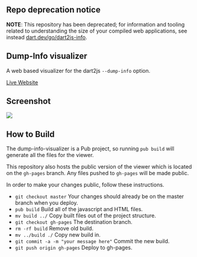 ## Repo deprecation notice

**NOTE**: This repository has been deprecated; for information and tooling related to
understanding the size of your compiled web applications, see instead
[dart.dev/go/dart2js-info](https://dart.dev/go/dart2js-info).

## Dump-Info visualizer

A web based visualizer for the dart2js `--dump-info` option.

[Live Website](https://dart-lang.github.io/dump-info-visualizer/)

## Screenshot

![](dump-info-viewer.png)

## How to Build

The dump-info-visualizer is a Pub project, so running `pub build` will
generate all the files for the viewer.

This repository also hosts the public version of the viewer which is located
on the `gh-pages` branch.  Any files pushed to `gh-pages` will be made public.

In order to make your changes public, follow these instructions.

* `git checkout master` Your changes should already be on the master branch
  when you deploy.
* `pub build` Build all of the javascript and HTML files.
* `mv build ../` Copy built files out of the project structure.
* `git checkout gh-pages` The destination branch.
* `rm -rf build` Remove old build.
* `mv ../build ./` Copy new build in.
* `git commit -a -m "your message here"` Commit the new build.
* `git push origin gh-pages` Deploy to gh-pages.
